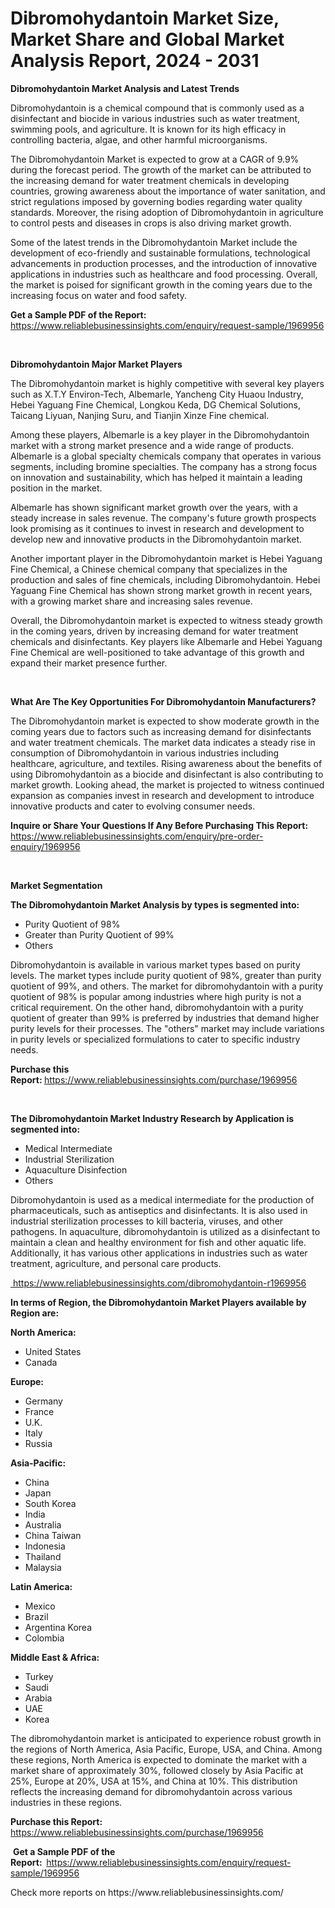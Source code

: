 <p><h1>Dibromohydantoin Market Size, Market Share and Global Market Analysis Report, 2024 - 2031</h1></p><p><strong>Dibromohydantoin Market Analysis and Latest Trends</strong></p>
<p><p>Dibromohydantoin is a chemical compound that is commonly used as a disinfectant and biocide in various industries such as water treatment, swimming pools, and agriculture. It is known for its high efficacy in controlling bacteria, algae, and other harmful microorganisms.</p><p>The Dibromohydantoin Market is expected to grow at a CAGR of 9.9% during the forecast period. The growth of the market can be attributed to the increasing demand for water treatment chemicals in developing countries, growing awareness about the importance of water sanitation, and strict regulations imposed by governing bodies regarding water quality standards. Moreover, the rising adoption of Dibromohydantoin in agriculture to control pests and diseases in crops is also driving market growth.</p><p>Some of the latest trends in the Dibromohydantoin Market include the development of eco-friendly and sustainable formulations, technological advancements in production processes, and the introduction of innovative applications in industries such as healthcare and food processing. Overall, the market is poised for significant growth in the coming years due to the increasing focus on water and food safety.</p></p>
<p><strong>Get a Sample PDF of the Report:&nbsp;</strong> <a href="https://www.reliablebusinessinsights.com/enquiry/request-sample/1969956">https://www.reliablebusinessinsights.com/enquiry/request-sample/1969956</a></p>
<p>&nbsp;</p>
<p><strong>Dibromohydantoin Major Market Players</strong></p>
<p><p>The Dibromohydantoin market is highly competitive with several key players such as X.T.Y Environ-Tech, Albemarle, Yancheng City Huaou Industry, Hebei Yaguang Fine Chemical, Longkou Keda, DG Chemical Solutions, Taicang Liyuan, Nanjing Suru, and Tianjin Xinze Fine chemical.</p><p>Among these players, Albemarle is a key player in the Dibromohydantoin market with a strong market presence and a wide range of products. Albemarle is a global specialty chemicals company that operates in various segments, including bromine specialties. The company has a strong focus on innovation and sustainability, which has helped it maintain a leading position in the market.</p><p>Albemarle has shown significant market growth over the years, with a steady increase in sales revenue. The company's future growth prospects look promising as it continues to invest in research and development to develop new and innovative products in the Dibromohydantoin market.</p><p>Another important player in the Dibromohydantoin market is Hebei Yaguang Fine Chemical, a Chinese chemical company that specializes in the production and sales of fine chemicals, including Dibromohydantoin. Hebei Yaguang Fine Chemical has shown strong market growth in recent years, with a growing market share and increasing sales revenue.</p><p>Overall, the Dibromohydantoin market is expected to witness steady growth in the coming years, driven by increasing demand for water treatment chemicals and disinfectants. Key players like Albemarle and Hebei Yaguang Fine Chemical are well-positioned to take advantage of this growth and expand their market presence further.</p></p>
<p>&nbsp;</p>
<p><strong>What Are The Key Opportunities For Dibromohydantoin Manufacturers?</strong></p>
<p><p>The Dibromohydantoin market is expected to show moderate growth in the coming years due to factors such as increasing demand for disinfectants and water treatment chemicals. The market data indicates a steady rise in consumption of Dibromohydantoin in various industries including healthcare, agriculture, and textiles. Rising awareness about the benefits of using Dibromohydantoin as a biocide and disinfectant is also contributing to market growth. Looking ahead, the market is projected to witness continued expansion as companies invest in research and development to introduce innovative products and cater to evolving consumer needs.</p></p>
<p><strong>Inquire or Share Your Questions If Any Before Purchasing This Report:</strong> <a href="https://www.reliablebusinessinsights.com/enquiry/pre-order-enquiry/1969956">https://www.reliablebusinessinsights.com/enquiry/pre-order-enquiry/1969956</a></p>
<p>&nbsp;</p>
<p><strong>Market Segmentation</strong></p>
<p><strong>The Dibromohydantoin Market Analysis by types is segmented into:</strong></p>
<p><ul><li>Purity Quotient of 98%</li><li>Greater than Purity Quotient of 99%</li><li>Others</li></ul></p>
<p><p>Dibromohydantoin is available in various market types based on purity levels. The market types include purity quotient of 98%, greater than purity quotient of 99%, and others. The market for dibromohydantoin with a purity quotient of 98% is popular among industries where high purity is not a critical requirement. On the other hand, dibromohydantoin with a purity quotient of greater than 99% is preferred by industries that demand higher purity levels for their processes. The "others" market may include variations in purity levels or specialized formulations to cater to specific industry needs.</p></p>
<p><strong>Purchase this Report:&nbsp;</strong><a href="https://www.reliablebusinessinsights.com/purchase/1969956">https://www.reliablebusinessinsights.com/purchase/1969956</a></p>
<p>&nbsp;</p>
<p><strong>The Dibromohydantoin Market Industry Research by Application is segmented into:</strong></p>
<p><ul><li>Medical Intermediate</li><li>Industrial Sterilization</li><li>Aquaculture Disinfection</li><li>Others</li></ul></p>
<p><p>Dibromohydantoin is used as a medical intermediate for the production of pharmaceuticals, such as antiseptics and disinfectants. It is also used in industrial sterilization processes to kill bacteria, viruses, and other pathogens. In aquaculture, dibromohydantoin is utilized as a disinfectant to maintain a clean and healthy environment for fish and other aquatic life. Additionally, it has various other applications in industries such as water treatment, agriculture, and personal care products.</p></p>
<p><a href="https://www.reliablebusinessinsights.com/dibromohydantoin-r1969956">&nbsp;https://www.reliablebusinessinsights.com/dibromohydantoin-r1969956</a></p>
<p><strong>In terms of Region, the Dibromohydantoin Market Players available by Region are:</strong></p>
<p>
    <p> <strong> North America: </strong>
        <ul>
            <li>United States</li>
            <li>Canada</li>
        </ul>
        </p> 
    <p> <strong> Europe: </strong>
        <ul>
            <li>Germany</li>
            <li>France</li>
            <li>U.K.</li>
            <li>Italy</li>
            <li>Russia</li>
        </ul>
        </p> 
    <p> <strong> Asia-Pacific: </strong>
        <ul>
            <li>China</li>
            <li>Japan</li>
            <li>South Korea</li>
            <li>India</li>
            <li>Australia</li>
            <li>China Taiwan</li>
            <li>Indonesia</li>
            <li>Thailand</li>
            <li>Malaysia</li>
        </ul>
        </p> 
    <p> <strong> Latin America: </strong>
        <ul>
            <li>Mexico</li>
            <li>Brazil</li>
            <li>Argentina Korea</li>
            <li>Colombia</li>
        </ul>
        </p> 
    <p> <strong> Middle East & Africa: </strong>
        <ul>
            <li>Turkey</li>
            <li>Saudi</li>
            <li>Arabia</li>
            <li>UAE</li>
            <li>Korea</li>
        </ul>
    </p>
    </p>
<p><p>The dibromohydantoin market is anticipated to experience robust growth in the regions of North America, Asia Pacific, Europe, USA, and China. Among these regions, North America is expected to dominate the market with a market share of approximately 30%, followed closely by Asia Pacific at 25%, Europe at 20%, USA at 15%, and China at 10%. This distribution reflects the increasing demand for dibromohydantoin across various industries in these regions.</p></p>
<p><strong>Purchase this Report: </strong><a href="https://www.reliablebusinessinsights.com/purchase/1969956">https://www.reliablebusinessinsights.com/purchase/1969956</a></p>
<p>&nbsp;<strong>Get a Sample PDF of the Report:&nbsp;&nbsp;</strong><a href="https://www.reliablebusinessinsights.com/enquiry/request-sample/1969956">https://www.reliablebusinessinsights.com/enquiry/request-sample/1969956</a></p>
<p><strong></strong></p>
<p>Check more reports on https://www.reliablebusinessinsights.com/</p>